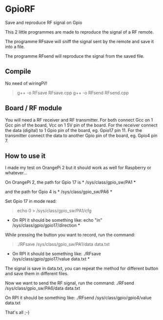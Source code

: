# GpioRF
Save and reproduce RF signal on Gpio

This 2 little programmes are made to reproduce the signal of a RF remote.


The programme RFsave will sniff the signal sent by the remote and save it into a file.

The programme RFsend will reproduce the signal from the saved file.

## Compile

No need of wiringPi!!

> g++ -o RFsave RFsave.cpp
> g++ -o RFsend RFsend.cpp

## Board / RF module

You will need a RF receiver and RF transmitter. For both connect Gcc on 1 Gcc pin of the board, Vcc on 1 5V pin of the board. For the receiver connect the data (digital) to 1 Gpio pin of the board, eg. Gpio17 pin 11. For the transmitter  connect the data to another Gpio pin of the board, eg. Gpio4 pin 7.

## How to use it

I made my test on OrangePi 2 but it should work as well for Raspberry or whatever...

On OrangePi 2, the path for Gpio 17 is * /sys/class/gpio_sw/PA1 *

and the path for Gpio 4 is * /sys/class/gpio_sw/PA6 *


Set Gpio 17 in mode read: 

> echo 0 > /sys/class/gpio_sw/PA1/cfg

* On RPI it should be something like: echo "in" /sys/class/gpio/gpio17/direction *

While pressing the button you want to record, run the command: 

> ./RFsave /sys/class/gpio_sw/PA1/data data.txt

* On RPI it should be something like: ./RFsave /sys/class/gpio/gpio17/value data.txt *

The signal is save in data.txt, you can repeat the method for different button and save them in different files.

Now we want to send the RF signal, run the command: ./RFsend /sys/class/gpio_sw/PA6/data data.txt

On RPI it should be something like: ./RFsend /sys/class/gpio/gpio4/value data.txt

That's all ;-)


